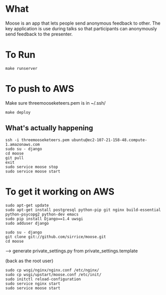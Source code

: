 # What

Moose is an app that lets people send anonymous feedback to other.  The key application is use during talks so that participants can anonymously send feedback to the presenter.


# To Run

    make runserver


# To push to AWS

Make sure threemooseketeers.pem is in ~/.ssh/

    make deploy

## What's actually happening

    ssh -i threemooseketeers.pem ubuntu@ec2-107-21-158-48.compute-1.amazonaws.com  
    sudo su - django  
    cd moose  
    git pull  
    exit  
    sudo service moose stop  
    sudo service moose start  

# To get it working on AWS

    sudo apt-get update  
    sudo apt-get install postgresql python-pip git nginx build-essential python-psycopg2 python-dev emacs  
    sudo pip install Django==1.4 uwsgi  
    sudo adduser django  
    	
    sudo su - django  
    git clone git://github.com/sirrice/moose.git  
    cd moose  

--> generate  private_settings.py from private_settings.template  

(back as the root user)  

    sudo cp wsgi/nginx/nginx.conf /etc/nginx/  
    sudo cp wsgi/upstart/moose.conf /etc/init/  
    sudo initctl reload-configuration  
    sudo service nginx start  
    sudo service moose start  